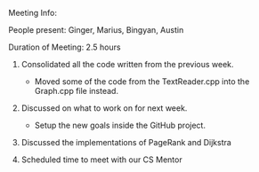 Meeting Info:

People present: Ginger, Marius, Bingyan, Austin

Duration of Meeting: 2.5 hours

1. Consolidated all the code written from the previous week.
    - Moved some of the code from the TextReader.cpp into the Graph.cpp file instead.

2. Discussed on what to work on for next week.
    - Setup the new goals inside the GitHub project.

3. Discussed the implementations of PageRank and Dijkstra

4. Scheduled time to meet with our CS Mentor